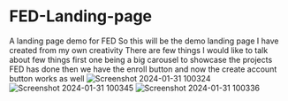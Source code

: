 # FED-Landing-page
A landing page demo for FED
So this will be the demo landing page I have created from my own creativity
There are few things I would like to talk about few things first one being a big carousel to showcase the projects FED has done 
then we have the enroll button and now the create account button works as well
![Screenshot 2024-01-31 100324](https://github.com/AnshRaj112/FED-Landing-page/assets/146376691/cc77dd70-ebd7-44d3-b32a-48717ad096b1)
![Screenshot 2024-01-31 100345](https://github.com/AnshRaj112/FED-Landing-page/assets/146376691/016e92d3-2f63-450d-b097-b4003b8f23c3)
![Screenshot 2024-01-31 100336](https://github.com/AnshRaj112/FED-Landing-page/assets/146376691/627aedc7-1f19-43ce-8c33-66a1a2242c06)
